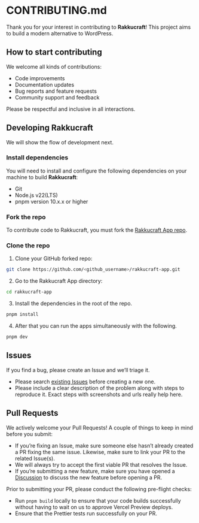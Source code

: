 # CONTRIBUTING.md

Thank you for your interest in contributing to **Rakkucraft**!
This project aims to build a modern alternative to WordPress.

## How to start contributing

We welcome all kinds of contributions:

- Code improvements
- Documentation updates
- Bug reports and feature requests
- Community support and feedback

Please be respectful and inclusive in all interactions.

## Developing Rakkucraft

We will show the flow of development next.

### Install dependencies

You will need to install and configure the following dependencies on your machine to build **Rakkucraft**:

- Git
- Node.js v22(LTS)
- pnpm version 10.x.x or higher

### Fork the repo

To contribute code to Rakkucraft, you must fork the [Rakkucraft App repo](https://github.com/rakkucraft/rakkucraft-app).

### Clone the repo

1. Clone your GitHub forked repo:

```bash
git clone https://github.com/<github_username>/rakkucraft-app.git
```

2. Go to the Rakkucraft App directory:

```bash
cd rakkucraft-app
```

3. Install the dependencies in the root of the repo.

```bash
pnpm install
```

4. After that you can run the apps simultaneously with the following.

```bash
pnpm dev
```

## Issues

If you find a bug, please create an Issue and we’ll triage it.

- Please search [existing Issues](https://github.com/rakkucraft/rakkucraft-app/issues) before creating a new one.
- Please include a clear description of the problem along with steps to reproduce it. Exact steps with screenshots and urls really help here.

## Pull Requests

We actively welcome your Pull Requests! A couple of things to keep in mind before you submit:

- If you’re fixing an Issue, make sure someone else hasn’t already created a PR fixing the same issue. Likewise, make sure to link your PR to the related Issue(s).
- We will always try to accept the first viable PR that resolves the Issue.
- If you’re submitting a new feature, make sure you have opened a [Discussion](https://github.com/orgs/rakkucraft/discussions) to discuss the new feature before opening a PR.

Prior to submitting your PR, please conduct the following pre-flight checks:

- Run `pnpm build` locally to ensure that your code builds successfully without having to wait on us to approve Vercel Preview deploys.
- Ensure that the Prettier tests run successfully on your PR.
